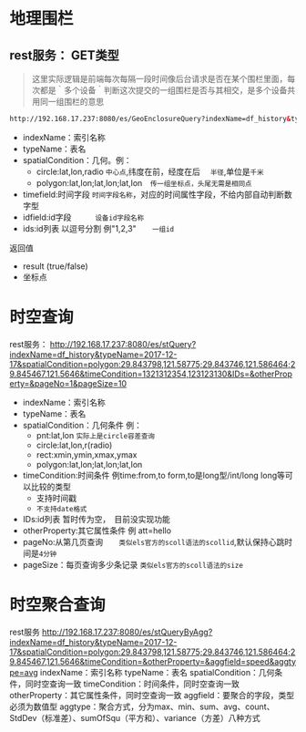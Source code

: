 # 地理围栏
## rest服务： GET类型

> 这里实际逻辑是前端每次每隔一段时间像后台请求是否在某个围栏里面，每次都是｀多个设备｀判断这次提交的一组围栏是否与其相交，是多个设备共用同一组围栏的意思

``` html
http://192.168.17.237:8080/es/GeoEnclosureQuery?indexName=df_history&typeName=2017-12-17&spatialCondition=polygon:33.5021,107.98004;33.5081,107.98204;35.5261,107.97814&timefield=dataTime&idfield=imei&ids=4de781cb1802480b2470eff029a32a0a
```

+ indexName：索引名称
+ typeName：表名
+ spatialCondition：几何。例：
  - circle:lat,lon,radio `中心点`,纬度在前，经度在后  　`半径`,单位是`千米`
  - polygon:lat,lon;lat,lon;lat,lon　`传一组坐标点，头尾无需是相同点`
+ timefield:时间字段   `时间字段名称`，对应的时间属性字段，不给内部自动判断数字型
+ idfield:id字段　　　`设备id字段名称`
+ ids:id列表 以逗号分割 例"1,2,3"　　`一组id`

返回值
+ result (true/false)
+ 坐标点

# 时空查询
rest服务：
http://192.168.17.237:8080/es/stQuery?indexName=df_history&typeName=2017-12-17&spatialCondition=polygon:29.843798,121.58775;29.843746,121.586464;29.845467,121.5646&timeCondition=1321312354,123123130&IDs=&otherProperty=&pageNo=1&pageSize=10
+ indexName：索引名称
+ typeName：表名
+ spatialCondition：几何条件 例：
  - pnt:lat,lon   `实际上是circle容差查询`
  - circle:lat,lon,r(radio)  
  - rect:xmin,ymin,xmax,ymax    
  - polygon:lat,lon;lat,lon;lat,lon
+ timeCondition:时间条件 例time:from,to  form,to是long型/int/long long等可以比较的类型
  - 支持时间戳
  - `不支持date格式`
+ IDs:id列表 暂时传为空，　目前没实现功能
+ otherProperty:其它属性条件 例  att=hello
+ pageNo:从第几页查询　　`类似els官方的scoll语法的scollid`,默认保持心跳时间是`4分钟`
+ pageSize：每页查询多少条记录 `类似els官方的scoll语法的size`

# 时空聚合查询
rest服务
http://192.168.17.237:8080/es/stQueryByAgg?indexName=df_history&typeName=2017-12-17&spatialCondition=polygon:29.843798,121.58775;29.843746,121.586464;29.845467,121.5646&timeCondition=&otherProperty=&aggfield=speed&aggtype=avg
indexName：索引名称
typeName：表名
spatialCondition：几何条件，同时空查询一致
timeCondition：时间条件，同时空查询一致
otherProperty：其它属性条件，同时空查询一致
aggfield：要聚合的字段，类型必须为数值型
aggtype：聚合方式，分为max、min、sum、avg、count、StdDev（标准差）、sumOfSqu（平方和）、variance（方差）八种方式

